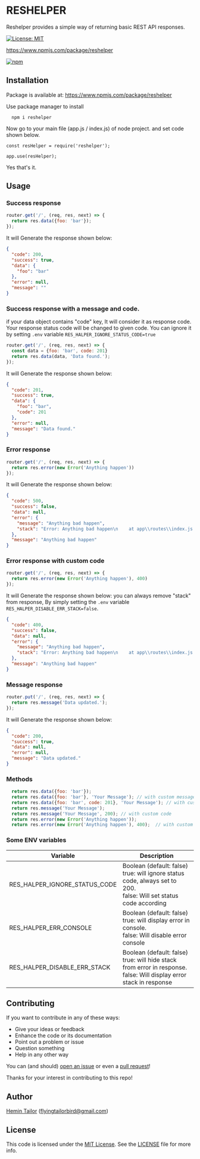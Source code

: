 # RESHELPER

Reshelper provides a simple way of returning basic REST API responses.

[![License: MIT](https://img.shields.io/badge/License-MIT-blue.svg)](https://opensource.org/licenses/MIT)

https://www.npmjs.com/package/reshelper

[![npm](https://nodei.co/npm/reshelper.png)](https://www.npmjs.com/package/reshelper)

## Installation

Package is available at: https://www.npmjs.com/package/reshelper

Use package manager to install

```
  npm i reshelper
``` 

Now go to your main file (app.js / index.js) of node project. and set code shown below.

```
const resHelper = require('reshelper');

app.use(resHelper);
```
Yes that's it.

## Usage

### Success response
```javascript
router.get('/', (req, res, next) => {
  return res.data({foo: 'bar'});
});
```

It will Generate the response shown below:

```json
{
  "code": 200,
  "success": true,
  "data": {
    "foo": "bar"
  },
  "error": null,
  "message": ""
}
```

### Success response with a message and code.

if your data object contains "code" key, It will consider it as response code.
Your response status code will be changed to given code. You can ignore it by setting `.env` variable `RES_HALPER_IGNORE_STATUS_CODE=true`

```javascript
router.get('/', (req, res, next) => {
  const data = {foo: 'bar', code: 201}
  return res.data(data, 'Data found.');
});
```

It will Generate the response shown below:

```json
{
  "code": 201,
  "success": true,
  "data": {
    "foo": "bar",
    "code": 201
  },
  "error": null,
  "message": "Data found."
}
```

### Error response
```javascript
router.get('/', (req, res, next) => {
  return res.error(new Error('Anything happen'))
});
```

It will Generate the response shown below:

```json
{
  "code": 500,
  "success": false,
  "data": null,
  "error": {
    "message": "Anything bad happen",
    "stack": "Error: Anything bad happen\n    at app\\routes\\index.js:9:20\n    at Layer.handle [as handle_request] (app\\node_modules\\express\\lib\\router\\layer.js:95:5)\n    at next (app\\node_modules\\express\\lib\\router\\route.js:137:13)\n    at Route.dispatch (app\\node_modules\\express\\lib\\router\\route.js:112:3)\n    at Layer.handle [as handle_request] (app\\node_modules\\express\\lib\\router\\layer.js:95:5)\n    at app\\node_modules\\express\\lib\\router\\index.js:281:22\n    at Function.process_params (app\\node_modules\\express\\lib\\router\\index.js:335:12)\n    at next (app\\node_modules\\express\\lib\\router\\index.js:275:10)\n    at Function.handle (app\\node_modules\\express\\lib\\router\\index.js:174:3)\n    at router (app\\node_modules\\express\\lib\\router\\index.js:47:12)"
  },
  "message": "Anything bad happen"
}
```

### Error response with custom code
```javascript
router.get('/', (req, res, next) => {
  return res.error(new Error('Anything happen'), 400)
});
```

It will Generate the response shown below:
you can always remove "stack" from response, By simply setting the `.env` variable `RES_HALPER_DISABLE_ERR_STACK=false`.

```json
{
  "code": 400,
  "success": false,
  "data": null,
  "error": {
    "message": "Anything bad happen",
    "stack": "Error: Anything bad happen\n    at app\\routes\\index.js:9:20\n    at Layer.handle [as handle_request] (app\\node_modules\\express\\lib\\router\\layer.js:95:5)\n    at next (app\\node_modules\\express\\lib\\router\\route.js:137:13)\n    at Route.dispatch (app\\node_modules\\express\\lib\\router\\route.js:112:3)\n    at Layer.handle [as handle_request] (app\\node_modules\\express\\lib\\router\\layer.js:95:5)\n    at app\\node_modules\\express\\lib\\router\\index.js:281:22\n    at Function.process_params (app\\node_modules\\express\\lib\\router\\index.js:335:12)\n    at next (app\\node_modules\\express\\lib\\router\\index.js:275:10)\n    at Function.handle (app\\node_modules\\express\\lib\\router\\index.js:174:3)\n    at router (app\\node_modules\\express\\lib\\router\\index.js:47:12)"
  },
  "message": "Anything bad happen"
}
```

### Message response
```javascript
router.put('/', (req, res, next) => {
  return res.message('Data updated.');
});
```

It will Generate the response shown below:

```json
{
  "code": 200,
  "success": true,
  "data": null,
  "error": null,
  "message": "Data updated."
}
```

### Methods
```javascript
  return res.data({foo: 'bar'});
  return res.data({foo: 'bar'}, 'Your Message'); // with custom message
  return res.data({foo: 'bar', code: 201}, 'Your Message'); // with custom code
  return res.message('Your Message');
  return res.message('Your Message', 200); // with custom code
  return res.error(new Error('Anything happen'));
  return res.error(new Error('Anything happen'), 400);  // with custom code
```


### Some ENV variables

| Variable | Description |
| --- | --- |
| RES_HALPER_IGNORE_STATUS_CODE | Boolean (default: false)<br/>true: will ignore status code, always set to 200. <br/>false: Will set status code according|
| RES_HALPER_ERR_CONSOLE | Boolean (default: false)<br/>true: will display error in console. <br/>false: Will disable error console|
| RES_HALPER_DISABLE_ERR_STACK | Boolean (default: false)<br/>true: will hide stack from error in response. <br/>false: Will display error stack in response|


## Contributing

If you want to contribute in any of these ways:

- Give your ideas or feedback
- Enhance the code or its documentation
- Point out a problem or issue
- Question something
- Help in any other way

You can (and should) [open an issue](https://github.com/hemintailor/reshelper/issues/new) or even a [pull request](https://github.com/hemintailor/reshelper/compare)!

Thanks for your interest in contributing to this repo!

## Author

[Hemin Tailor](https://github.com/hemintailor) (flyingtailorbird@gmail.com)

## License

This code is licensed under the [MIT License](https://github.com/hemintailor/reshelper/blob/master/LICENSE). See the [LICENSE](https://github.com/hemintailor/reshelper/blob/master/LICENSE) file for more info.